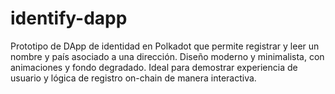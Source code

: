 # identify-dapp
Prototipo de DApp de identidad en Polkadot que permite registrar y leer un nombre y país asociado a una dirección. Diseño moderno y minimalista, con animaciones y fondo degradado. Ideal para demostrar experiencia de usuario y lógica de registro on-chain de manera interactiva.

